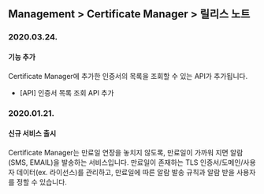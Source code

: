 ## Management > Certificate Manager > 릴리스 노트

### 2020.03.24.
#### 기능 추가
Certificate Manager에 추가한 인증서의 목록을 조회할 수 있는 API가 추가됩니다.
* [API] 인증서 목록 조회 API 추가

### 2020.01.21.
#### 신규 서비스 출시
Certificate Manager는 만료일 연장을 놓치지 않도록, 만료일이 가까워 지면 알람(SMS, EMAIL)을 발송하는 서비스입니다.
만료일이 존재하는 TLS 인증서/도메인/사용자 데이터(ex. 라이선스)를 관리하고, 만료일에 따른 알람 발송 규칙과 알람 받을 사용자를 정할 수 있습니다.
